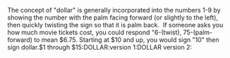 The concept of "dollar" is generally incorporated into the numbers
  1-9 by showing the number with the palm facing forward (or slightly to the
  left), then quickly twisting the sign so that it is palm back.  If someone asks you how much movie tickets cost, you could respond
  "6-(twist), 75-(palm-forward) to mean $6.75.
  Starting at $10 and up, you would sign "10" then sign dollar.$1 through $15:DOLLAR:version 1:DOLLAR version 2: